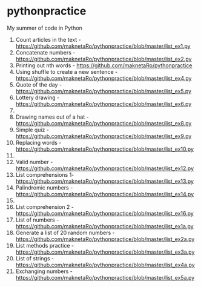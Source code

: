 # pythonpractice
My summer of code in Python 
1. Count articles in the text - https://github.com/maknetaRo/pythonpractice/blob/master/list_ex1.py
2. Concatenate numbers - https://github.com/maknetaRo/pythonpractice/blob/master/list_ex2.py
3. Printing out nth words - https://github.com/maknetaRo/pythonpractice
4. Using shuffle to create a new sentence - https://github.com/maknetaRo/pythonpractice/blob/master/list_ex4.py
5. Quote of the day - https://github.com/maknetaRo/pythonpractice/blob/master/list_ex5.py
6. Lottery drawing - https://github.com/maknetaRo/pythonpractice/blob/master/list_ex6.py
7. 
8. Drawing names out of a hat - https://github.com/maknetaRo/pythonpractice/blob/master/list_ex8.py
9. Simple quiz - https://github.com/maknetaRo/pythonpractice/blob/master/list_ex9.py
10. Replacing words - https://github.com/maknetaRo/pythonpractice/blob/master/list_ex10.py
11.
12. Valid number - https://github.com/maknetaRo/pythonpractice/blob/master/list_ex12.py
13. List comprehensions 1- https://github.com/maknetaRo/pythonpractice/blob/master/list_ex13.py
14. Palindromic numbers - https://github.com/maknetaRo/pythonpractice/blob/master/list_ex14.py
15.
16. List comprehension 2 - https://github.com/maknetaRo/pythonpractice/blob/master/list_ex16.py
17. List of numbers - https://github.com/maknetaRo/pythonpractice/blob/master/list_ex1a.py
18. Generate a list of 20 random numbers - https://github.com/maknetaRo/pythonpractice/blob/master/list_ex2a.py
19. List methods practice - https://github.com/maknetaRo/pythonpractice/blob/master/list_ex3a.py
20. List of strings - https://github.com/maknetaRo/pythonpractice/blob/master/list_ex4a.py
21. Exchanging numbers - https://github.com/maknetaRo/pythonpractice/blob/master/list_ex5a.py
